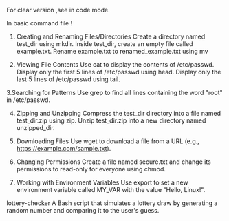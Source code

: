 For clear version ,see in code mode.

In basic command file !

1. Creating and Renaming Files/Directories
Create a directory named test_dir using mkdir.
Inside test_dir, create an empty file called example.txt.
Rename example.txt to renamed_example.txt using mv

2. Viewing File Contents
Use cat to display the contents of /etc/passwd.
Display only the first 5 lines of /etc/passwd using head.
Display only the last 5 lines of /etc/passwd using tail.

3.Searching for Patterns
Use grep to find all lines containing the word "root" in /etc/passwd.

4. Zipping and Unzipping
Compress the test_dir directory into a file named test_dir.zip using zip.
Unzip test_dir.zip into a new directory named unzipped_dir.


5. Downloading Files
Use wget to download a file from a URL (e.g., https://example.com/sample.txt).

6. Changing Permissions
Create a file named secure.txt and change its permissions to read-only for everyone using chmod.

7. Working with Environment Variables
Use export to set a new environment variable called MY_VAR with the value "Hello, Linux!".

lottery-checker
 A Bash script that simulates a lottery draw by generating a random number and comparing it to the user's guess.
